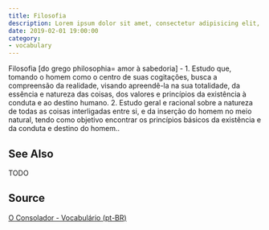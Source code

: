 ```yaml
---
title: Filosofia
description: Lorem ipsum dolor sit amet, consectetur adipisicing elit, sed do eiusmod tempor incididunt ut labore et dolore magna aliqua.  TODO
date: 2019-02-01 19:00:00
category:
- vocabulary
---
```


Filosofia [do grego philosophia= amor à sabedoria] - 1. Estudo que, tomando o homem como o centro de suas cogitações, busca a compreensão da realidade, visando apreendê-la na sua totalidade, da essência e natureza das coisas, dos valores e princípios da existência à conduta e ao destino humano. 2. Estudo geral e racional sobre a natureza de todas as coisas interligadas entre si, e da inserção do homem no meio natural, tendo como objetivo encontrar os princípios básicos da existência e da conduta e destino do homem..

## See Also
TODO

## Source
[O Consolador - Vocabulário (pt-BR)](http://www.oconsolador.com.br/linkfixo/vocabulario/principal.html)


